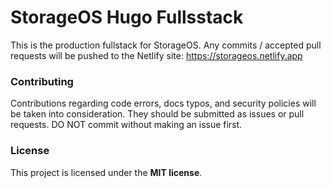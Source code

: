 # StorageOS Hugo Fullsstack
This is the production fullstack for StorageOS. 
Any commits / accepted pull requests will be pushed to the Netlify site:
https://storageos.netlify.app
### Contributing
Contributions regarding code errors, docs typos, and security policies will be taken into consideration.
They should be submitted as issues or pull requests.
DO NOT commit without making an issue first.
### License
This project is licensed under the **MIT license**.


